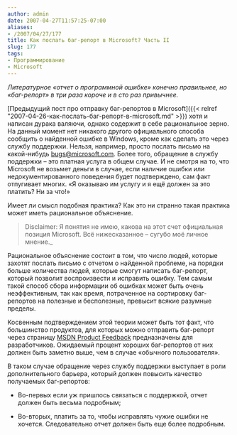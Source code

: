 ```yaml
---
author: admin
date: 2007-04-27T11:57:25-07:00
aliases:
- /2007/04/27/177
title: Как послать баг-репорт в Microsoft? Часть II
slug: 177
tags:
- Программирование
- Microsoft
---
```


_Литературное «отчет о программной ошибке» конечно правильнее, но «баг-репорт» в три раза короче и в сто раз привычнее._

[Предыдущий пост про отправку баг-репортов в Microsoft]({{< relref "2007-04-26-как-послать-баг-репорт-в-microsoft.md" >}}) хотя и написан дурака валяючи, однако содержит в себе рациональное зерно. На данный момент нет никакого другого официального способа сообщить о найденной ошибке в Windows, кроме как сделать это через службу поддержки. Нельзя, например, просто послать письмо на какой-нибудь bugs@microsoft.com. Более того, обращение в службу поддержки – это платная услуга в общем случае. И не смотря на то, что Microsoft не возьмет деньги в случае, если наличие ошибки или недокументированного поведения будет подтверждено, сам факт отпугивает многих. «Я оказываю им услугу и я ещё должен за это платить? Ни за что!» 

Имеет ли смысл подобная практика? Как это ни странно такая практика может иметь рациональное объяснение. 

<!--more-->

> Disclaimer: Я понятия не имею, какова на этот счет официальная позиция Microsoft. Всё нижесказанное – сугубо моё личное мнение._ 

Рациональное объяснение состоит в том, что число людей, которые захотят послать письмо с отчетом о найденной проблеме, на порядки больше количества людей, которые смогут написать баг-репорт, который позволит воспроизвести и исправить ошибку. Тем самым такой способ сбора информации об ошибках может быть очень неэффективным, так как время, потраченное на сортировку баг-репортов на полезные и бесполезные, превысит всякие разумные пределы.

Косвенным подтверждением этой теории может быть тот факт, что большинство продуктов, для которых можно отправить баг-репорт через страницу [MSDN Product Feedback](http://connect.microsoft.com/Main/content/content.aspx?ContentID=2220) предназначены для разработчиков. Ожидаемый процент хороших баг-репортов от них должен быть заметно выше, чем в случае «обычного пользователя». 

В таком случае обращение через службу поддержки выступает в роли дополнительного барьера, который должен повысить качество получаемых баг-репортов: 

  * Во-первых если уж пришлось связаться с поддержкой, отчет должен быть весьма подробным;

  * Во-вторых, платить за то, чтобы исправлять чужие ошибки не хочется. Следовательно отчет должен быть еще более подробным.
